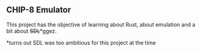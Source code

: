 ## CHIP-8 Emulator
This project has the objective of learning about Rust, about emulation and a bit about ~~SDL~~\*ggez.

\*turns out SDL was too ambitious for this project at the time
